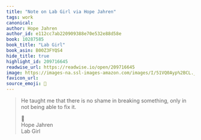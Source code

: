 ```yaml
---
title: "Note on Lab Girl via Hope Jahren"
tags: work
canonical: 
author: Hope Jahren
author_id: e112cc7ab220909388e70e532e88d58e
book: 10287585
book_title: "Lab Girl"
book_asin: B00Z3FYQS4
hide_title: true
highlight_id: 209716645
readwise_url: https://readwise.io/open/209716645
image: https://images-na.ssl-images-amazon.com/images/I/51VQ0Ayp%2BCL._SL200_.jpg
favicon_url: 
source_emoji: 📕
---
```


> He taught me that there is no shame in breaking something, only in not being able to fix it.
> <div class="quoteback-footer"><div class="quoteback-avatar"><span class="mini-emoji"> 📕</span></div><div class="quoteback-metadata"><div class="metadata-inner"><span style="display:none">FROM:</span><div aria-label="Hope Jahren" class="quoteback-author"> Hope Jahren</div><div aria-label="Lab Girl" class="quoteback-title"> Lab Girl</div></div></div></div>